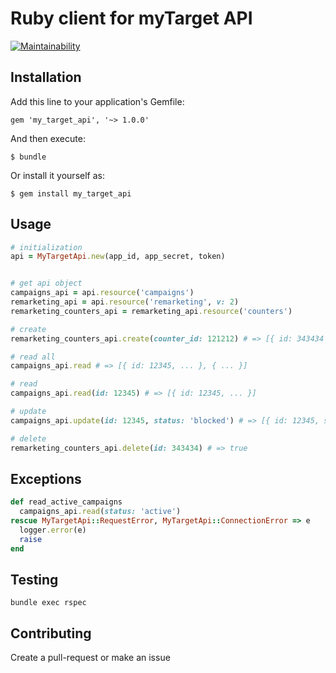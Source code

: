 # Ruby client for myTarget API

[![Maintainability](https://api.codeclimate.com/v1/badges/336e2771be007405e444/maintainability)](https://codeclimate.com/github/home2018/my_target_api/maintainability)

## Installation

Add this line to your application's Gemfile:

```
gem 'my_target_api', '~> 1.0.0'
```

And then execute:

```
$ bundle
```

Or install it yourself as:

```
$ gem install my_target_api
```

## Usage

```ruby
# initialization
api = MyTargetApi.new(app_id, app_secret, token)


# get api object
campaigns_api = api.resource('campaigns')
remarketing_api = api.resource('remarketing', v: 2)
remarketing_counters_api = remarketing_api.resource('counters')

# create
remarketing_counters_api.create(counter_id: 121212) # => [{ id: 343434 }]

# read all
campaigns_api.read # => [{ id: 12345, ... }, { ... }]

# read
campaigns_api.read(id: 12345) # => [{ id: 12345, ... }]

# update
campaigns_api.update(id: 12345, status: 'blocked') # => [{ id: 12345, status: 'blocked' }]

# delete
remarketing_counters_api.delete(id: 343434) # => true
```

## Exceptions

```ruby
def read_active_campaigns
  campaigns_api.read(status: 'active')
rescue MyTargetApi::RequestError, MyTargetApi::ConnectionError => e
  logger.error(e)
  raise
end
```

## Testing

```
bundle exec rspec
```

## Contributing

Create a pull-request or make an issue
